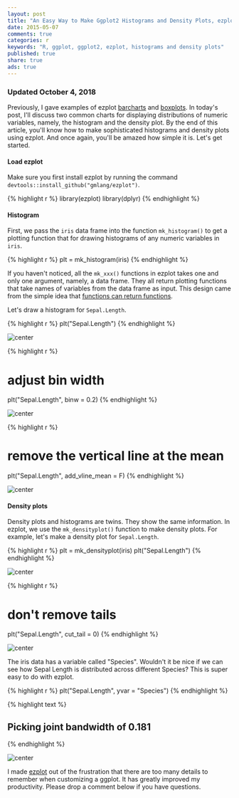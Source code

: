 ```yaml
---
layout: post
title: "An Easy Way to Make Ggplot2 Histograms and Density Plots, ezplot - Part 3"
date: 2015-05-07
comments: true
categories: r
keywords: "R, ggplot, ggplot2, ezplot, histograms and density plots"
published: true
share: true
ads: true
---
```


### Updated October 4, 2018

Previously, I gave examples of ezplot [barcharts](https://masterr.org/r/an-easy-way-to-make-ggplot2-plots-ezplot-part1/) and [boxplots](https://masterr.org/r/an-easy-way-to-make-ggplot2-boxplots-ezplot-part2/). In today's post, I'll discuss two common charts for displaying distributions of numeric variables, namely, the histogram and the density plot. By the end of this article, you'll know how to make sophisticated histograms and density plots using ezplot. And once again, you'll be amazed how simple it is. Let's get started.

#### Load ezplot

Make sure you first install ezplot by running the command `devtools::install_github("gmlang/ezplot")`.

{% highlight r %}
library(ezplot)
library(dplyr)
{% endhighlight %}

#### Histogram

First, we pass the `iris` data frame into the function `mk_histogram()` to get a plotting function that for drawing histograms of any numeric variables in `iris`. 

{% highlight r %}
plt = mk_histogram(iris)
{% endhighlight %}

If you haven't noticed, all the `mk_xxx()` functions in ezplot takes one and only one argument, namely, a data frame. They all return plotting functions that take names of variables from the data frame as input. This design came from the simple idea that [functions can return functions](https://masterr.org/r/functions-that-return-functions-part-2/). 

Let's draw a histogram for `Sepal.Length`.

{% highlight r %}
plt("Sepal.Length")
{% endhighlight %}

![center](/../figs/2015-05-07-an-easy-way-to-make-ggplot2-histograms-ezplot-part3/unnamed-chunk-3-1.png)

{% highlight r %}
# adjust bin width
plt("Sepal.Length", binw = 0.2)
{% endhighlight %}

![center](/../figs/2015-05-07-an-easy-way-to-make-ggplot2-histograms-ezplot-part3/unnamed-chunk-3-2.png)

{% highlight r %}
# remove the vertical line at the mean
plt("Sepal.Length", add_vline_mean = F)
{% endhighlight %}

![center](/../figs/2015-05-07-an-easy-way-to-make-ggplot2-histograms-ezplot-part3/unnamed-chunk-3-3.png)

#### Density plots

Density plots and histograms are twins. They show the same information. In ezplot, we use
the `mk_densityplot()` function to make density plots. For example, let's make a density plot for `Sepal.Length`.

{% highlight r %}
plt = mk_densityplot(iris)
plt("Sepal.Length")
{% endhighlight %}

![center](/../figs/2015-05-07-an-easy-way-to-make-ggplot2-histograms-ezplot-part3/unnamed-chunk-4-1.png)

{% highlight r %}
# don't remove tails
plt("Sepal.Length", cut_tail = 0)
{% endhighlight %}

![center](/../figs/2015-05-07-an-easy-way-to-make-ggplot2-histograms-ezplot-part3/unnamed-chunk-4-2.png)

The iris data has a variable called "Species". Wouldn't it be nice if we can see how Sepal Length is distributed across different Species? This is super easy to do with ezplot.

{% highlight r %}
plt("Sepal.Length", yvar = "Species")
{% endhighlight %}



{% highlight text %}
## Picking joint bandwidth of 0.181
{% endhighlight %}

![center](/../figs/2015-05-07-an-easy-way-to-make-ggplot2-histograms-ezplot-part3/unnamed-chunk-5-1.png)

I made [ezplot](https://leanpub.com/ezplot) out of the frustration that there are too many details to remember when customizing a ggplot. It has greatly improved my productivity. Please drop a comment below if you have questions.
